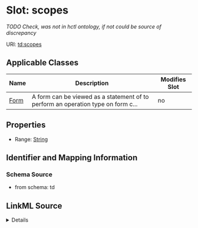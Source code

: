 

# Slot: scopes


_TODO Check, was not in hctl ontology, if not could be source of discrepancy_



URI: [td:scopes](https://www.w3.org/2019/wot/td#scopes)



<!-- no inheritance hierarchy -->





## Applicable Classes

| Name | Description | Modifies Slot |
| --- | --- | --- |
| [Form](Form.md) | A form can be viewed as a statement of to perform an operation type on form c... |  no  |







## Properties

* Range: [String](String.md)





## Identifier and Mapping Information







### Schema Source


* from schema: td




## LinkML Source

<details>
```yaml
name: scopes
description: TODO Check, was not in hctl ontology, if not could be source of discrepancy
from_schema: td
rank: 1000
alias: scopes
owner: Form
domain_of:
- Form
range: string

```
</details>